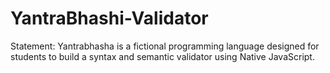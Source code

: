 # YantraBhashi-Validator
Statement: Yantrabhasha is a fictional programming language designed for students to build a syntax and semantic validator using Native JavaScript.
